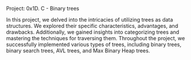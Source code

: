 Project: 0x1D. C - Binary trees

In this project, we delved into the intricacies of utilizing trees as data structures. We explored their specific characteristics, advantages, and drawbacks. Additionally, we gained insights into categorizing trees and mastering the techniques for traversing them. Throughout the project, we successfully implemented various types of trees, including binary trees, binary search trees, AVL trees, and Max Binary Heap trees.
